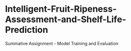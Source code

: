 # Intelligent-Fruit-Ripeness-Assessment-and-Shelf-Life-Prediction
Summative Assignment - Model Training and Evaluation
